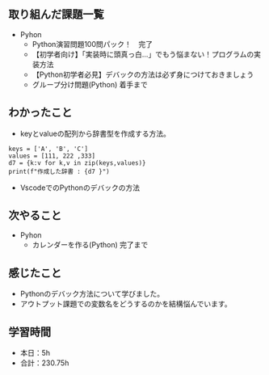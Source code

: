 ## 取り組んだ課題一覧
- Pyhon
    - Python演習問題100問パック！　完了
    - 【初学者向け】「実装時に頭真っ白…」でもう悩まない！プログラムの実装方法
    - 【Python初学者必見】デバックの方法は必ず身につけておきましょう
    - グループ分け問題(Python)  着手まで    

## わかったこと     
- keyとvalueの配列から辞書型を作成する方法。            
```
keys = ['A', 'B', 'C']
values = [111, 222 ,333]
d7 = {k:v for k,v in zip(keys,values)}
print(f"作成した辞書 : {d7 }")
```
- VscodeでのPythonのデバックの方法                
                                                                                                                        
## 次やること
- Pyhon
    - カレンダーを作る(Python) 完了まで 
    
## 感じたこと
-  Pythonのデバック方法について学びました。
- アウトプット課題での変数名をどうするのかを結構悩んでいます。                                                                                                                    
                                                                                             
                                    
## 学習時間
- 本日：5h
- 合計：230.75h